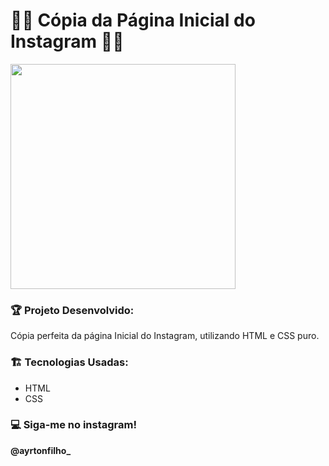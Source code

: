 # 👨‍💻 Cópia da Página Inicial do Instagram 👨‍💻

<div>
  <img width="360px" src= "https://user-images.githubusercontent.com/71043862/195948276-4c58261c-8cdc-4be2-a5dd-2a90b34e13c6.png"/>

</div>

<h3>🏆 Projeto Desenvolvido: </h3>
<p>Cópia perfeita da página Inicial do Instagram, utilizando HTML e CSS puro.</p>


<h3>🏗️ Tecnologias Usadas: </h3>
<ul>  
  <li>HTML</li>
  <li>CSS</li>
</ul>

<h3>💻 Siga-me no instagram!</h3>
<strong>@ayrtonfilho_</strong>
